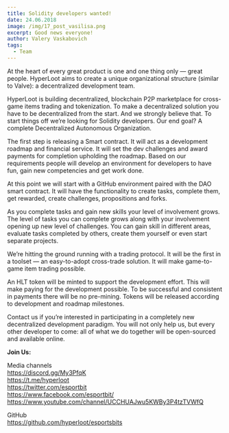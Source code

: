 ```yaml
---
title: Solidity developers wanted!
date: 24.06.2018
image: /img/17_post_vasilisa.png
excerpt: Good news everyone!
author: Valery Vaskabovich
tags:
  - Team
---
```


At the heart of every great product is one and one thing only — great people. HyperLoot aims to create a unique organizational structure (similar to Valve): a decentralized development team.

HyperLoot is building decentralized, blockchain P2P marketplace for cross-game items trading and tokenization. To make a decentralized solution you have to be decentralized from the start. And we strongly believe that. To start things off we’re looking for Solidity developers. Our end goal? A complete Decentralized Autonomous Organization.

The first step is releasing a Smart contract. It will act as a development roadmap and financial service. It will set the dev challenges and award payments for completion upholding the roadmap. Based on our requirements people will develop an environment for developers to have fun, gain new competencies and get work done.

At this point we will start with a GitHub environment paired with the DAO smart contract. It will have the functionality to create tasks, complete them, get rewarded, create challenges, propositions and forks.

As you complete tasks and gain new skills your level of involvement grows. The level of tasks you can complete grows along with your involvement opening up new level of challenges. You can gain skill in different areas, evaluate tasks completed by others, create them yourself or even start separate projects.

We’re hitting the ground running with a trading protocol. It will be the first in a toolset — an easy-to-adopt cross-trade solution. It will make game-to-game item trading possible.

An HLT token will be minted to support the development effort. This will make paying for the development possible. To be successful and consistent in payments there will be no pre-mining. Tokens will be released according to development and roadmap milestones.

Contact us if you’re interested in participating in a completely new decentralized development paradigm. You will not only help us, but every other developer to come: all of what we do together will be open-sourced and available online.

**Join Us:**

Media channels</br>
https://discord.gg/My3PfqK</br>
https://t.me/hyperloot</br>
https://twitter.com/esportbit</br>
https://www.facebook.com/esportbit/</br>
https://www.youtube.com/channel/UCCHUAJwu5KWBy3P4tzTVWfQ</br>

GitHub</br>
https://github.com/hyperloot/esportsbits

